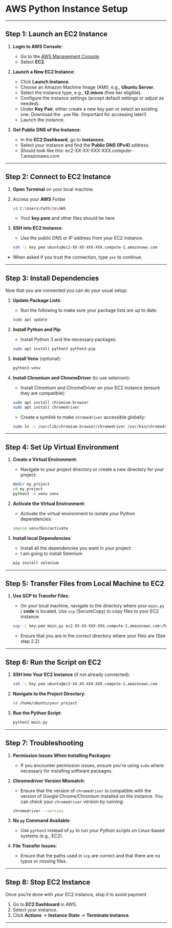 # AWS Python Instance Setup

---

## Step 1: Launch an EC2 Instance

1. **Login to AWS Console**:

   - Go to the [AWS Management Console](https://aws.amazon.com/console/).
   - Select **EC2**.

2. **Launch a New EC2 Instance**:

   - Click **Launch Instance**.
   - Choose an Amazon Machine Image (AMI), e.g., **Ubuntu Server**.
   - Select the instance type, e.g., **t2.micro** (free tier eligible).
   - Configure the instance settings (accept default settings or adjust as needed).
   - Under **Key Pair**, either create a new key pair or select an existing one. Download the `.pem` file. (Important for accessing later!)
   - Launch the instance.

3. **Get Public DNS of the Instance**:
   - In the **EC2 Dashboard**, go to **Instances**.
   - Select your instance and find the **Public DNS (IPv4)** address.
   - Should look like this: ec2-XX-XX-XXX-XXX.compute-1.amazonaws.com

---

## Step 2: Connect to EC2 Instance

1. **Open Terminal** on your local machine.

2. Access your **AWS** Folder

   ```bash
   cd C:\Users\Path\to\AWS
   ```

   - Your **key.pem** and other files should be here

3. **SSH into EC2 Instance**:

   - Use the public DNS or IP address from your EC2 instance.

   ```bash
   ssh -i key.pem ubuntu@ec2-XX-XX-XXX-XXX.compute-1.amazonaws.com
   ```

- When asked if you trust the connection, type `yes` to continue.

---

## Step 3: Install Dependencies

Now that you are connected you can do your usual setup:

1. **Update Package Lists**:

   - Run the following to make sure your package lists are up to date:

   ```bash
   sudo apt update
   ```

2. **Install Python and Pip**:

   - Install Python 3 and the necessary packages:

   ```bash
   sudo apt install python3 python3-pip
   ```

3. **Install Venv** (optional):
   ```bash
   python3-venv
   ```
4. **Install Chromium and ChromeDriver** (to use selenium):

   - Install Chromium and ChromeDriver on your EC2 instance (ensure they are compatible):

   ```bash
   sudo apt install chromium-browser
   sudo apt install chromedriver
   ```

   - Create a symlink to make `chromedriver` accessible globally:

   ```bash
   sudo ln -s /usr/lib/chromium-browser/chromedriver /usr/bin/chromedriver
   ```

---

## Step 4: Set Up Virtual Environment

1. **Create a Virtual Environment**:

   - Navigate to your project directory or create a new directory for your project:

   ```bash
   mkdir my_project
   cd my_project
   python3 -m venv venv
   ```

2. **Activate the Virtual Environment**:

   - Activate the virtual environment to isolate your Python dependencies:

   ```bash
   source venv/bin/activate
   ```

3. **Install local Dependencies**:

   - Install all the dependencies you want in your project:
   - I am going to install Selenium

   ```bash
   pip install selenium
   ```

---

## Step 5: Transfer Files from Local Machine to EC2

1. **Use SCP to Transfer Files**:

   - On your local machine, navigate to the directory where your `main.py` / **code** is located. Use `scp` (SecureCopy) to copy files to your EC2 instance:

   ```bash
   scp -i key.pem main.py ec2-XX-XX-XXX-XXX.compute-1.amazonaws.com:/home/ubuntu/your_project/
   ```

   - Ensure that you are in the correct directory where your files are (See step 2.2)

---

## Step 6: Run the Script on EC2

1. **SSH Into Your EC2 Instance** (if not already connected):

   ```bash
   ssh -i key.pem ubuntu@ec2-XX-XX-XXX-XXX.compute-1.amazonaws.com
   ```

2. **Navigate to the Project Directory**:

   ```bash
   cd /home/ubuntu/your_project
   ```

3. **Run the Python Script**:

   ```bash
   python3 main.py
   ```

---

## Step 7: Troubleshooting

1. **Permission Issues When Installing Packages**:

   - If you encounter permission issues, ensure you're using `sudo` where necessary for installing software packages.

2. **Chromedriver Version Mismatch**:

   - Ensure that the version of `chromedriver` is compatible with the version of Google Chrome/Chromium installed on the instance. You can check your `chromedriver` version by running:

   ```bash
   chromedriver --version
   ```

3. **No `py` Command Available**:

   - Use `python3` instead of `py` to run your Python scripts on Linux-based systems (e.g., EC2).

4. **File Transfer Issues**:
   - Ensure that the paths used in `scp` are correct and that there are no typos or missing files.

---

## Step 8: Stop EC2 Instance

Once you’re done with your EC2 instance, stop it to avoid payment

1. Go to **EC2 Dashboard** in AWS.
2. Select your instance.
3. Click **Actions** → **Instance State** → **Terminate Instance**.

---
